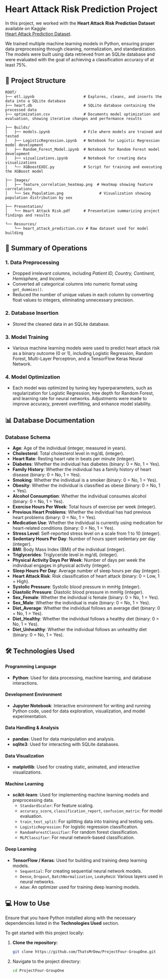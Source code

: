 # Heart Attack Risk Prediction Project

In this project, we worked with the **Heart Attack Risk Prediction Dataset** available on Kaggle:  
[Heart Attack Prediction Dataset](https://www.kaggle.com/datasets/iamsouravbanerjee/heart-attack-prediction-dataset).

We trained multiple machine learning models in Python, ensuring proper data preprocessing through cleaning, normalization, and standardization. The models were built using data retrieved from an SQLite database and were evaluated with the goal of achieving a classification accuracy of at least 75%.


## 📂 Project Structure
```plaintext
ROOT/
├── etl.ipynb                      # Explores, cleans, and inserts the data into a SQLite database
├── heart.db                       # SQLite database containing the processed data
├── optimization.csv               # Documents model optimization and evaluation, showing iterative changes and performance results

├── Builds/
│   ├── models.ipynb               # File where models are trained and tested
│   ├── LogisticRegression.ipynb   # Notebook for Logistic Regression model development
│   ├── Random_Forest_Model.ipynb  # Notebook for Random Forest model development
│   ├── vizualizations.ipynb       # Notebook for creating data visualizations
│   └── XGBoostEXEC.py             # Script for training and executing the XGBoost model

├── Images/
│   ├── feature_correlation_heatmap.png  # Heatmap showing feature correlations
│   └── Sex_Population.png                # Visualization showing population distribution by sex

├── Presentation/
│   └── Heart Attack Risk.pdf      # Presentation summarizing project findings and results

└── Resources/
    └── heart_attack_prediction.csv # Raw dataset used for model building

```

## 📝 Summary of Operations

### 1. Data Preprocessing  
- Dropped irrelevant columns, including *Patient ID, Country, Continent, Hemisphere,* and *Income*.  
- Converted all categorical columns into numeric format using `get_dummies()`.  
- Reduced the number of unique values in each column by converting float values to integers, eliminating unnecessary precision.  

### 2. Database Insertion  
- Stored the cleaned data in an SQLite database.  

### 3. Model Training
- Various machine learning models were used to predict heart attack risk as a binary outcome (0 or 1), including Logistic Regression, Random Forest, Multi-Layer Perceptron, and a TensorFlow Keras Neural Network.

### 4. Model Optimization
- Each model was optimized by tuning key hyperparameters, such as regularization for Logistic Regression, tree depth for Random Forest, and learning rate for neural networks. Adjustments were made to improve accuracy, prevent overfitting, and enhance model stability.

## 📊 Database Documentation

### Database Schema

- **Age**: Age of the individual (integer, measured in years).  
- **Cholesterol**: Total cholesterol level in mg/dL (integer).  
- **Heart Rate**: Resting heart rate in beats per minute (integer).  
- **Diabetes**: Whether the individual has diabetes (binary: 0 = No, 1 = Yes).  
- **Family History**: Whether the individual has a family history of heart disease (binary: 0 = No, 1 = Yes).  
- **Smoking**: Whether the individual is a smoker (binary: 0 = No, 1 = Yes).  
- **Obesity**: Whether the individual is classified as obese (binary: 0 = No, 1 = Yes).  
- **Alcohol Consumption**: Whether the individual consumes alcohol (binary: 0 = No, 1 = Yes).  
- **Exercise Hours Per Week**: Total hours of exercise per week (integer).  
- **Previous Heart Problems**: Whether the individual has had previous heart problems (binary: 0 = No, 1 = Yes).  
- **Medication Use**: Whether the individual is currently using medication for heart-related conditions (binary: 0 = No, 1 = Yes).  
- **Stress Level**: Self-reported stress level on a scale from 1 to 10 (integer).  
- **Sedentary Hours Per Day**: Number of hours spent sedentary per day (integer).  
- **BMI**: Body Mass Index (BMI) of the individual (integer).  
- **Triglycerides**: Triglyceride level in mg/dL (integer).  
- **Physical Activity Days Per Week**: Number of days per week the individual engages in physical activity (integer).  
- **Sleep Hours Per Day**: Average number of sleep hours per day (integer).  
- **Heart Attack Risk**: Risk classification of heart attack (binary: 0 = Low, 1 = High).  
- **Systolic Pressure**: Systolic blood pressure in mmHg (integer).  
- **Diastolic Pressure**: Diastolic blood pressure in mmHg (integer).  
- **Sex_Female**: Whether the individual is female (binary: 0 = No, 1 = Yes).  
- **Sex_Male**: Whether the individual is male (binary: 0 = No, 1 = Yes).  
- **Diet_Average**: Whether the individual follows an average diet (binary: 0 = No, 1 = Yes).  
- **Diet_Healthy**: Whether the individual follows a healthy diet (binary: 0 = No, 1 = Yes).  
- **Diet_Unhealthy**: Whether the individual follows an unhealthy diet (binary: 0 = No, 1 = Yes).  



## 🛠️ Technologies Used

#### Programming Language
- **Python**: Used for data processing, machine learning, and database interactions.

#### Development Environment  
- **Jupyter Notebook**: Interactive environment for writing and running Python code, used for data exploration, visualization, and model experimentation.    

#### Data Handling & Analysis  
- **pandas**: Used for data manipulation and analysis.  
- **sqlite3**: Used for interacting with SQLite databases.  

#### Data Visualization  
- **matplotlib**: Used for creating static, animated, and interactive visualizations.  

#### Machine Learning  
- **scikit-learn**: Used for implementing machine learning models and preprocessing data.  
  - `StandardScaler`: For feature scaling.  
  - `accuracy_score`, `classification_report`, `confusion_matrix`: For model evaluation.  
  - `train_test_split`: For splitting data into training and testing sets.  
  - `LogisticRegression`: For logistic regression classification.  
  - `RandomForestClassifier`: For random forest classification.  
  - `MLPClassifier`: For neural network-based classification.  

#### Deep Learning  
- **TensorFlow / Keras**: Used for building and training deep learning models.  
  - `Sequential`: For creating sequential neural network models.  
  - `Dense`, `Dropout`, `BatchNormalization`, `LeakyReLU`: Various layers used in neural networks.  
  - `Adam`: An optimizer used for training deep learning models.  




## 💻 How to Use  
Ensure that you have Python installed along with the necessary dependencies listed in the **Technologies Used** section.  

To get started with this project locally:  

1. **Clone the repository:**  
   ```bash
   git clone https://github.com/ThatsMrDew/ProjectFour-GroupOne.git
   ```
2. Navigate to the project directory:
   ```bash
   cd ProjectFour-GroupOne
   ```

